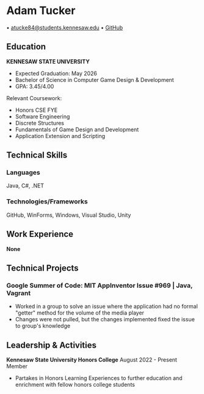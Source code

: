 # Adam Tucker

• atucke84@students.kennesaw.edu • [GitHub](https://github.com/SammichMeat)

## Education

**KENNESAW STATE UNIVERSITY**
- Expected Graduation: May 2026
- Bachelor of Science in Computer Game Design & Development
- GPA: 3.45/4.00

Relevant Coursework:
- Honors CSE FYE
- Software Engineering
- Discrete Structures
- Fundamentals of Game Design and Development
- Application Extension and Scripting

## Technical Skills

### Languages
Java, C#, .NET

### Technologies/Frameworks
GitHub, WinForms, Windows, Visual Studio, Unity

## Work Experience
**None**

## Technical Projects

### Google Summer of Code: MIT AppInventor Issue #969 | Java, Vagrant
- Worked in a group to solve an issue where the application had no formal "getter" method for the volume of the media player
- Changes were not pulled, but the changes implemented fixed the issue to group's knowledge

## Leadership & Activities

**Kennesaw State University Honors College**
August 2022 - Present
Member

- Partakes in Honors Learning Experiences to further education and enrichment with fellow honors college students
